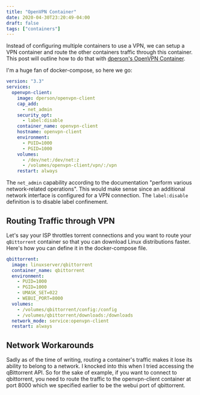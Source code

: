 ```yaml
---
title: "OpenVPN Container"
date: 2020-04-30T23:20:49-04:00
draft: false
tags: ["containers"]
---
```


Instead of configuring multiple containers to use a VPN, we can setup a VPN container and route the other containers traffic through this container. This post will outline how to do that with [dperson's OpenVPN Container](https://github.com/dperson/openvpn-client).

I'm a huge fan of docker-compose, so here we go:

```yaml
version: "3.3"
services:
  openvpn-client:
    image: dperson/openvpn-client
    cap_add:
      - net_admin
    security_opt:
      - label:disable
    container_name: openvpn-client
    hostname: openvpn-client
    environment:
      - PUID=1000
      - PGID=1000
    volumes:
      - /dev/net:/dev/net:z
      - /volumes/openvpn-client/vpn/:/vpn
    restart: always
```

The `net_admin` capability according to the documentation "perform various network-related operations".  This would make sense since an additional network interface is configured for a VPN connection. The `label:disable` definition is to disable label confinement.

## Routing Traffic through VPN

Let's say your ISP throttles torrent connections and you want to route your `qBittorrent` container so that you can download Linux distributions faster. Here's how you can define it in the docker-compose file.

```yaml
qbittorrent:
  image: linuxserver/qbittorrent
  container_name: qbittorrent
  environment:
    - PUID=1000
    - PGID=1000
    - UMASK_SET=022
    - WEBUI_PORT=8000
  volumes:
    - /volumes/qbittorrent/config:/config
    - /volumes/qbittorrent/downloads:/downloads
  network_mode: service:openvpn-client
  restart: always
```

## Network Workarounds

Sadly as of the time of writing, routing a container's traffic makes it lose its ability to belong to a network. I knocked into this when I tried accessing the qBittorrent API. So for the sake of example, if you want to connect to qbittorrent, you need to route the traffic to the openvpn-client container at port 8000 which we specified earlier to be the webui port of qbittorrent.